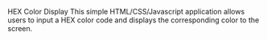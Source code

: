HEX Color Display
This simple HTML/CSS/Javascript application allows users to input a HEX color code and displays the corresponding color to the screen.
